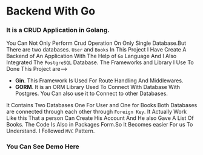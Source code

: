 # **Backend With Go**
### It is a CRUD Application in Golang.
You Can Not Only Perform Crud Operation  On Only Single Database.But There are two databases. `User` and `Books`
In This Project I Have Create A Backend of An Application With The Help of `Go` Language And I Also Integrated The `PostgreSQL` Database.
The Frameworks and Library I Use To Done This Project are-->

 * **Gin**. This Framework Is Used For Route Handling And Middlewares.
 * **GORM**. It is an ORM Library Used To Connect With Database With Postgres. You Can also use it to Connect to other Databases.

It Contains Two Databases One For   User and One for Books Both Databases are connected through each other through `Foreign Key`.
It Actually Work Like this That a person Can Create His Account And He also Gave A List Of Books. 
The Code Is Also  in Packages Form.So It Becomes easier For us To Understand.
I Followed `MVC` Pattern.

### **You Can See Demo Here**

